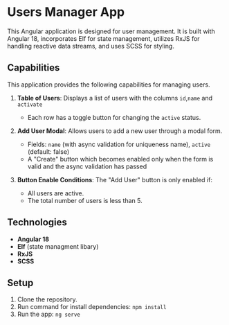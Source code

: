 # Users Manager App

This Angular application is designed for user management. It is built with Angular 18, incorporates Elf for state management, utilizes RxJS for handling reactive data streams, and uses SCSS for styling.

## Capabilities

This application provides the following capabilities for managing users.

1. **Table of Users**: Displays a list of users with the columns `id`,`name` and `activate`
   - Each row has a toggle button for changing the `active` status.

2. **Add User Modal**: Allows users to add a new user through a modal form.
   - Fields: `name` (with async validation for uniqueness name), `active` (default: false)
   - A "Create" button which becomes enabled only when the form is valid and the async validation has passed

3. **Button Enable Conditions**: The "Add User" button is only enabled if:
   - All users are active.
   - The total number of users is less than 5.

## Technologies

- **Angular 18**
- **Elf** (state managment libary)
- **RxJS**
- **SCSS**

## Setup

1. Clone the repository.
2. Run command for install dependencies: `npm install`
3. Run the app: `ng serve`